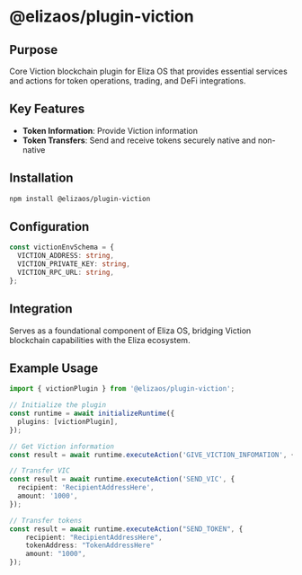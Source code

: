 # @elizaos/plugin-viction

## Purpose
Core Viction blockchain plugin for Eliza OS that provides essential services and actions for token operations, trading, and DeFi integrations.

## Key Features
- **Token Information**: Provide Viction information
- **Token Transfers**: Send and receive tokens securely native and non-native

## Installation
```bash
npm install @elizaos/plugin-viction
```

## Configuration
```typescript
const victionEnvSchema = {
  VICTION_ADDRESS: string,
  VICTION_PRIVATE_KEY: string,
  VICTION_RPC_URL: string,
};
```

## Integration
Serves as a foundational component of Eliza OS, bridging Viction blockchain capabilities with the Eliza ecosystem.

## Example Usage
```typescript
import { victionPlugin } from '@elizaos/plugin-viction';

// Initialize the plugin
const runtime = await initializeRuntime({
  plugins: [victionPlugin],
});

// Get Viction information
const result = await runtime.executeAction('GIVE_VICTION_INFOMATION', {});

// Transfer VIC
const result = await runtime.executeAction('SEND_VIC', {
  recipient: 'RecipientAddressHere',
  amount: '1000',
});

// Transfer tokens
const result = await runtime.executeAction("SEND_TOKEN", {
    recipient: "RecipientAddressHere",
    tokenAddress: "TokenAddressHere"
    amount: "1000",
});
```
